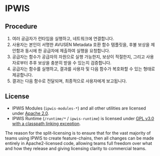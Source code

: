 # IPWIS

## Procedure

1. 여러 공급자가 런타임을 실행하고, 네트워크에 연결합니다.
1. 사용자는 본인이 서명한 AVUSEN Metadata 호환 함수 템플릿을, 후불 보상을 제안함과 동시에 한 공급자에 제출하여 실행을 요청합니다.
1. 공급자는 함수가 공급자의 자원으로 실행 가능한지, 보상이 적절한지, 그리고 사용자로부터 추후 보상을 충분히 받을 수 있는지 검증합니다.
1. 공급자는 함수를 실행하고, 결과를 사용자 및 다음 함수가 복호화할 수 있는 형태로 제공합니다.
1. 결과는 다음 함수로 전달되며, 최종적으로 사용자에게 보고됩니다.

## License

* IPWIS Modules (`ipwis-modules-*`) and all other utilities are licensed under [Apache 2.0](LICENSE-APACHE2).
* IPWIS Runtime (`/runtime/*` / `ipwis-runtime`) is licensed under [GPL v3.0 with a classpath linking exception](LICENSE-GPL3).

The reason for the split-licensing is to ensure that for the vast majority of teams using IPWIS to create feature-chains, then all changes can be made entirely in Apache2-licensed code, allowing teams full freedom over what and how they release and giving licensing clarity to commercial teams.
